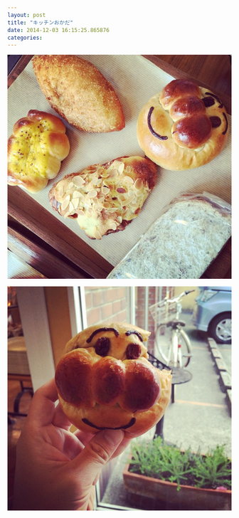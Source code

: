 ```yaml
---
layout: post
title: "キッチンおかだ"
date: 2014-12-03 16:15:25.865876
categories: 
---
```


![](/assets/images/201410/1169968_1492388424348769_1801901245_n.jpg)

![](/assets/images/201410/891514_302141416652710_1108981464_n.jpg)

